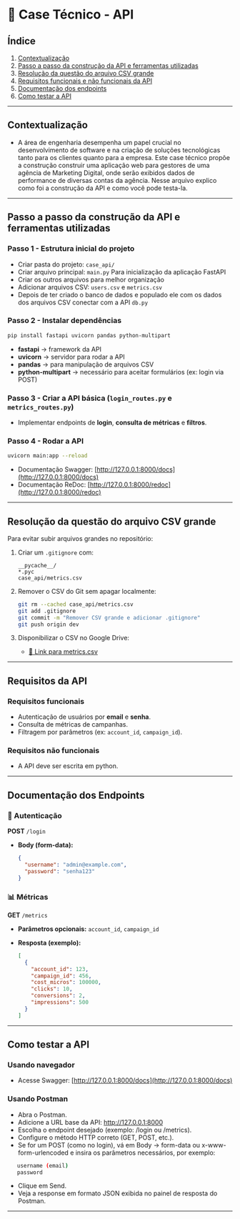 # 📌 Case Técnico - API 

## Índice
1. [Contextualização](#contextualização)  
2. [Passo a passo da construção da API e ferramentas utilizadas](#passo-a-passo-da-construção-da-api-e-ferramentas-utilizadas)  
3. [Resolução da questão do arquivo CSV grande](#resolução-da-questão-do-arquivo-csv-grande)  
4. [Requisitos funcionais e não funcionais da API](#requisitos-funcionais-e-não-funcionais-da-api)  
5. [Documentação dos endpoints](#documentação-dos-endpoints)   
6. [Como testar a API](#como-testar-a-api)   
---

## Contextualização
- A área de engenharia desempenha um papel crucial no desenvolvimento de software e na criação de soluções tecnológicas tanto para os clientes quanto para a empresa. Este case técnico propõe a construção construir uma aplicação web para gestores de uma agência de Marketing Digital, onde serão exibidos dados de performance de diversas contas da agência. Nesse arquivo explico como foi a construção da API e como você pode testa-la.
---

## Passo a passo da construção da API e ferramentas utilizadas

### Passo 1 - Estrutura inicial do projeto
* Criar pasta do projeto: `case_api/`
* Criar arquivo principal: `main.py`  Para inicialização da aplicação FastAPI
* Criar os outros arquivos para melhor organização
* Adicionar arquivos CSV: `users.csv` e `metrics.csv`
* Depois de ter criado o banco de dados e populado ele com os dados dos arquivos CSV conectar com a API `db.py`

### Passo 2 - Instalar dependências
```bash
pip install fastapi uvicorn pandas python-multipart
```
* **fastapi** → framework da API
* **uvicorn** → servidor para rodar a API
* **pandas** → para manipulação de arquivos CSV
* **python-multipart** → necessário para aceitar formulários (ex: login via POST)

### Passo 3 - Criar a API básica (`login_routes.py` e `metrics_routes.py`)
* Implementar endpoints de **login**, **consulta de métricas** e **filtros**.

### Passo 4 - Rodar a API
```bash
uvicorn main:app --reload
```
* Documentação Swagger: [http://127.0.0.1:8000/docs](http://127.0.0.1:8000/docs)
* Documentação ReDoc: [http://127.0.0.1:8000/redoc](http://127.0.0.1:8000/redoc)
---

## Resolução da questão do arquivo CSV grande
Para evitar subir arquivos grandes no repositório:

1. Criar um `.gitignore` com:

   ```gitignore
   __pycache__/
   *.pyc
   case_api/metrics.csv
   ```
2. Remover o CSV do Git sem apagar localmente:

   ```bash
   git rm --cached case_api/metrics.csv
   git add .gitignore
   git commit -m "Remover CSV grande e adicionar .gitignore"
   git push origin dev
   ```
3. Disponibilizar o CSV no Google Drive:

   * [📂 Link para metrics.csv](https://drive.google.com/drive/folders/1wvkKhZcoikv4z4l40LCoj4-YVowotmQp?usp=sharing)

---

## Requisitos da API

### Requisitos funcionais
* Autenticação de usuários por **email** e **senha**.
* Consulta de métricas de campanhas.
* Filtragem por parâmetros (ex: `account_id`, `campaign_id`).

### Requisitos não funcionais
* A API deve ser escrita em python.
---

## Documentação dos Endpoints

### 🔑 Autenticação

**POST** `/login`

* **Body (form-data):**

  ```json
  {
    "username": "admin@example.com",
    "password": "senha123"
  }
  ```

### 📊 Métricas

**GET** `/metrics`

* **Parâmetros opcionais:** `account_id`, `campaign_id`
* **Resposta (exemplo):**

  ```json
  [
    {
      "account_id": 123,
      "campaign_id": 456,
      "cost_micros": 100000,
      "clicks": 10,
      "conversions": 2,
      "impressions": 500
    }
  ]
  ```

---

## Como testar a API

### Usando navegador

* Acesse Swagger: [http://127.0.0.1:8000/docs](http://127.0.0.1:8000/docs)

### Usando Postman 
- Abra o Postman.
- Adicione a URL base da API: http://127.0.0.1:8000
- Escolha o endpoint desejado (exemplo: /login ou /metrics).
- Configure o método HTTP correto (GET, POST, etc.).
- Se for um POST (como no login), vá em Body → form-data ou x-www-form-urlencoded e insira os parâmetros necessários, por exemplo:
 ```bash 
    username (email)
    password
```
- Clique em Send.
- Veja a response em formato JSON exibida no painel de resposta do Postman.
---



